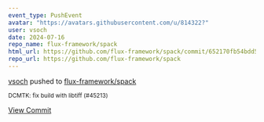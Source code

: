 ```yaml
---
event_type: PushEvent
avatar: "https://avatars.githubusercontent.com/u/814322?"
user: vsoch
date: 2024-07-16
repo_name: flux-framework/spack
html_url: https://github.com/flux-framework/spack/commit/652170fb54bdd58b22f7487bf2678e3e053c1e77
repo_url: https://github.com/flux-framework/spack
---
```


<a href='https://github.com/vsoch' target='_blank'>vsoch</a> pushed to <a href='https://github.com/flux-framework/spack' target='_blank'>flux-framework/spack</a>

<small>DCMTK: fix build with libtiff (#45213)</small>

<a href='https://github.com/flux-framework/spack/commit/652170fb54bdd58b22f7487bf2678e3e053c1e77' target='_blank'>View Commit</a>